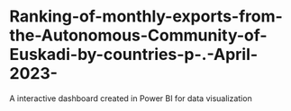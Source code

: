 # Ranking-of-monthly-exports-from-the-Autonomous-Community-of-Euskadi-by-countries-p-.-April-2023-

A interactive dashboard created in Power BI for data visualization
